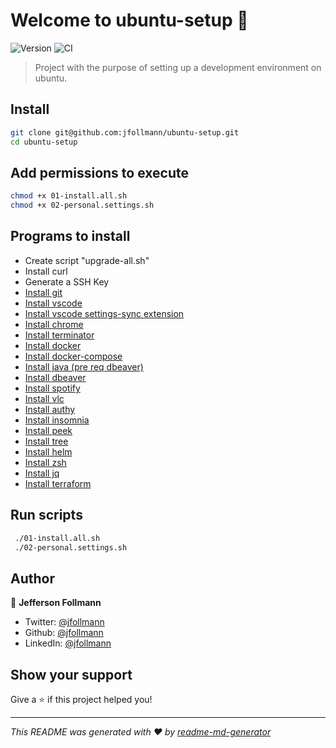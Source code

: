 # Welcome to ubuntu-setup 👑
![Version](https://img.shields.io/badge/version-1.0.0-blue.svg?cacheSeconds=2592000) 
![CI](https://github.com/jfollmann/ubuntu-setup/workflows/CI/badge.svg) 

> Project with the purpose of setting up a development environment on ubuntu.

## Install

```sh
git clone git@github.com:jfollmann/ubuntu-setup.git
cd ubuntu-setup
```

## Add permissions to execute

```sh
chmod +x 01-install.all.sh
chmod +x 02-personal.settings.sh
```

## Programs to install

- Create script "upgrade-all.sh"
- Install curl
- Generate a SSH Key
- [Install git](https://git-scm.com/)
- [Install vscode](https://code.visualstudio.com/)
- [Install vscode settings-sync extension](https://marketplace.visualstudio.com/items?itemName=Shan.code-settings-sync)
- [Install chrome](https://www.google.com/intl/pt-BR/chrome/)
- [Install terminator](http://cmsj.net/p/terminator.html)
- [Install docker](https://docs.docker.com/get-docker/)
- [Install docker-compose ](https://docs.docker.com/compose/install/)
- [Install java (pre req dbeaver)](https://www.java.com/pt-BR/download/ie_manual.jsp?locale=pt_BR)
- [Install dbeaver](https://dbeaver.io/)
- [Install spotify](https://www.spotify.com/br/)
- [Install vlc](https://www.videolan.org/)
- [Install authy ](https://authy.com/)
- [Install insomnia](https://insomnia.rest/download)
- [Install peek](https://github.com/phw/peek)
- [Install tree](https://snapcraft.io/install/tree/ubuntu)
- [Install helm](https://helm.sh/)
- [Install zsh](https://www.zsh.org/)
- [Install jq](https://stedolan.github.io/jq/)
- [Install terraform](https://www.terraform.io/)

## Run scripts
```sh
 ./01-install.all.sh
 ./02-personal.settings.sh
```

## Author

👤 **Jefferson Follmann**

* Twitter: [@jfollmann](https://twitter.com/jfollmann)
* Github: [@jfollmann](https://github.com/jfollmann)
* LinkedIn: [@jfollmann](https://linkedin.com/in/jfollmann)

## Show your support

Give a ⭐️ if this project helped you!


***
_This README was generated with ❤️ by [readme-md-generator](https://github.com/kefranabg/readme-md-generator)_
